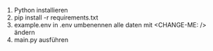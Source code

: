 1. Python installieren
2. pip install -r requirements.txt
3. example.env in .env umbenennen alle daten mit <CHANGE-ME: /> ändern
4. main.py ausführen
